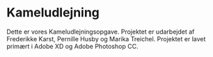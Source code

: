 # Kameludlejning
Dette er vores Kameludlejningsopgave. Projektet er udarbejdet af Frederikke Karst, Pernille Husby og Marika Treichel. Projektet er lavet primært i Adobe XD og Adobe Photoshop CC.